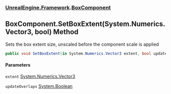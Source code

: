 ### [UnrealEngine.Framework](./UnrealEngine-Framework.md 'UnrealEngine.Framework').[BoxComponent](./UnrealEngine-Framework-BoxComponent.md 'UnrealEngine.Framework.BoxComponent')
## BoxComponent.SetBoxExtent(System.Numerics.Vector3, bool) Method
Sets the box extent size, unscaled before the component scale is applied  
```csharp
public void SetBoxExtent(in System.Numerics.Vector3 extent, bool updateOverlaps=true);
```
#### Parameters
<a name='UnrealEngine-Framework-BoxComponent-SetBoxExtent(System-Numerics-Vector3_bool)-extent'></a>
`extent` [System.Numerics.Vector3](https://docs.microsoft.com/en-us/dotnet/api/System.Numerics.Vector3 'System.Numerics.Vector3')  
  
<a name='UnrealEngine-Framework-BoxComponent-SetBoxExtent(System-Numerics-Vector3_bool)-updateOverlaps'></a>
`updateOverlaps` [System.Boolean](https://docs.microsoft.com/en-us/dotnet/api/System.Boolean 'System.Boolean')  
  
